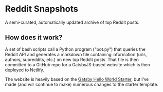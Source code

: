 # Reddit Snapshots

A semi-curated, automatically updated archive of top Reddit posts.

## How does it work?

A set of bash scripts call a Python program ("bot.py") that queries the Reddit API and generates a markdown file containing information (urls, authors, subreddits, etc.) on new top Reddit posts. That file is then committed to a GitHub repo for a GatsbyJS-based website which is then deployed to Netlify.

The website is heavily based on the [Gatsby Hello World Starter](https://github.com/gatsbyjs/gatsby-starter-hello-world), but I've made (and will continue to make) numerous changes to the starter template.
